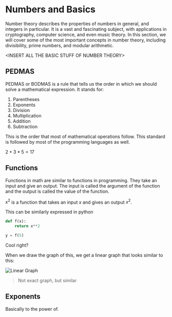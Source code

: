 # Numbers and Basics

Number theory describes the properties of numbers in general, and integers in particular. It is a vast and fascinating subject, with applications in cryptography, computer science, and even music theory. In this section, we will cover some of the most important concepts in number theory, including divisibility, prime numbers, and modular arithmetic.

\<INSERT ALL THE BASIC STUFF OF NUMBER THEORY\>

## PEDMAS

PEDMAS or BODMAS is a rule that tells us the order in which we should solve a mathematical expression. It stands for:

1. Parentheses
2. Exponents
3. Division
4. Multiplication
5. Addition
6. Subtraction

This is the order that most of mathematical operations follow.
This standard is followed by most of the programming languages as well.

$2 + 3 * 5 = 17$

## Functions

Functions in math are similar to functions in programming. They take an input and give an output. The input is called the argument of the function and the output is called the value of the function.

$x^2$ is a function that takes an input $x$ and gives an output $x^2$.

This can be similarly expressed in python

```python
def f(x):
    return x**2

y = f(5)
```

Cool right?

When we draw the graph of this, we get a linear graph that looks similar to this:

![Linear Graph](https://www.physics.brocku.ca/PPLATO/h-flap/math4_4f_4.png)

> Not exact graph, but similar

## Exponents

Basically to the power of.